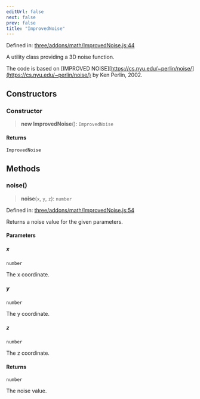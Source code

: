 ```yaml
---
editUrl: false
next: false
prev: false
title: "ImprovedNoise"
---
```


Defined in: [three/addons/math/ImprovedNoise.js:44](https://github.com/DefinitelyMaybe/three-i18n/blob/fa57b79433d1c349ffb23a78727299c8d4190136/three/addons/math/ImprovedNoise.js#L44)

A utility class providing a 3D noise function.

The code is based on [IMPROVED NOISE][https://cs.nyu.edu/~perlin/noise/](https://cs.nyu.edu/~perlin/noise/)
by Ken Perlin, 2002.

## Constructors

### Constructor

> **new ImprovedNoise**(): `ImprovedNoise`

#### Returns

`ImprovedNoise`

## Methods

### noise()

> **noise**(`x`, `y`, `z`): `number`

Defined in: [three/addons/math/ImprovedNoise.js:54](https://github.com/DefinitelyMaybe/three-i18n/blob/fa57b79433d1c349ffb23a78727299c8d4190136/three/addons/math/ImprovedNoise.js#L54)

Returns a noise value for the given parameters.

#### Parameters

##### x

`number`

The x coordinate.

##### y

`number`

The y coordinate.

##### z

`number`

The z coordinate.

#### Returns

`number`

The noise value.
